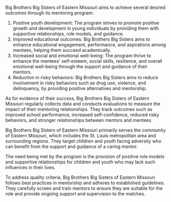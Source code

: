 
Big Brothers Big Sisters of Eastern Missouri aims to achieve several desired outcomes through its mentoring program:

1. Positive youth development: The program strives to promote positive growth and development in young individuals by providing them with supportive relationships, role models, and guidance.
2. Improved educational outcomes: Big Brothers Big Sisters aims to enhance educational engagement, performance, and aspirations among mentees, helping them succeed academically.
3. Increased social and emotional well-being: The program thrive to enhance the mentees' self-esteem, social skills, resilience, and overall emotional well-being through the support and guidance of their mentors.
4. Reduction in risky behaviors: Big Brothers Big Sisters aims to reduce involvement in risky behaviors such as drug use, violence, and delinquency, by providing positive alternatives and mentorship.

As for evidence of their success, Big Brothers Big Sisters of Eastern Missouri regularly collects data and conducts evaluations to measure the impact of their mentoring relationships. 
They track outcomes such as improved school performance, increased self-confidence, reduced risky behaviors, and stronger relationships between mentors and mentees.


Big Brothers Big Sisters of Eastern Missouri primarily serves the community of Eastern Missouri, which includes the St. Louis metropolitan area and surrounding regions. 
They target children and youth facing adversity who can benefit from the support and guidance of a caring mentor.

The need being met by the program is the provision of positive role models and supportive relationships for children and youth who may lack such influences in their lives. 

To address quality criteria, Big Brothers Big Sisters of Eastern Missouri follows best practices in mentorship and adheres to established guidelines. 
They carefully screen and train mentors to ensure they are suitable for the role and provide ongoing support and supervision to the matches. 
